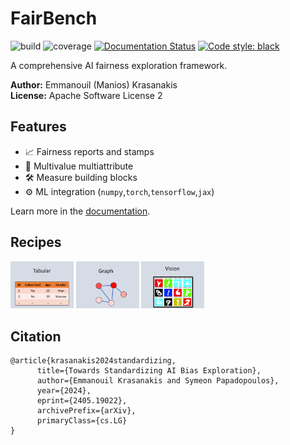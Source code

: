 # FairBench

![build](https://github.com/mever-team/FairBench/actions/workflows/tests.yml/badge.svg)
![coverage](https://github.com/mever-team/FairBench/actions/workflows/tests.yml/coverage.svg)
[![Documentation Status](https://readthedocs.org/projects/fairbench/badge/?version=latest)](https://fairbench.readthedocs.io/)
[![Code style: black](https://img.shields.io/badge/code%20style-black-000000.svg)](https://github.com/psf/black)

A comprehensive AI fairness exploration framework.

**Author:** Emmanouil (Manios) Krasanakis <br>
**License:** Apache Software License 2

## Features

- :chart_with_upwards_trend: Fairness reports and stamps
- :flags: Multivalue multiattribute
- :hammer_and_wrench: Measure building blocks
- :gear: ML integration (`numpy`,`torch`,`tensorflow`,`jax`)

Learn more in the [documentation](https://fairbench.readthedocs.io/).

## Recipes

[<img alt="branches" width="20%" src="docs/images/tabular.png" />](examples/demos/demo.ipynb)
[<img alt="branches" width="20%" src="docs/images/graphs.png" />](examples/demos/graphs.ipynb)
[<img alt="branches" width="20%" src="docs/images/vision.png" />](examples/demos/vision.ipynb)

## Citation

```
@article{krasanakis2024standardizing,
      title={Towards Standardizing AI Bias Exploration}, 
      author={Emmanouil Krasanakis and Symeon Papadopoulos},
      year={2024},
      eprint={2405.19022},
      archivePrefix={arXiv},
      primaryClass={cs.LG}
}
```
